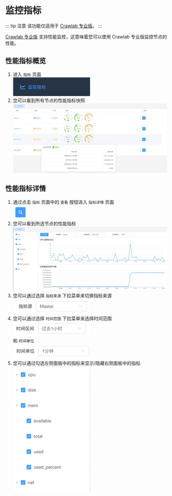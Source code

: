 # 监控指标

::: tip 注意
该功能仅适用于 [Crawlab 专业版](../../pro)。
:::

[Crawlab 专业版](../../pro) 支持性能监控，这意味着您可以使用 Crawlab 专业版监控节点的性能。

## 性能指标概览

1. 进入 `指标` 页面 <br>![metrics-menu](./img/metrics-menu.png)
2. 您可以看到所有节点的性能指标快照 <br>![metrics-overview](./img/metrics-overview.png)

## 性能指标详情

1. 通过点击 `指标` 页面中的 `查看` 按钮进入 `指标详情` 页面 <br>![view-button](./img/view-button.png)
2. 您可以看到所选节点的性能指标 <br>![metrics-detail](./img/metrics-detail.png)
3. 您可以通过选择 `指标来源` 下拉菜单来切换指标来源 <br>![metrics-source](./img/metric-source.png)
4. 您可以通过选择 `时间范围` 下拉菜单来选择时间范围 <br>![time-range](./img/time-range.png) <br>
   和 `时间单位` <br>![time-unit](./img/time-unit.png)
5. 您可以通过勾选左侧面板中的指标来显示/隐藏右侧面板中的指标 <br>![metrics-panel](./img/metrics-panel.png)
